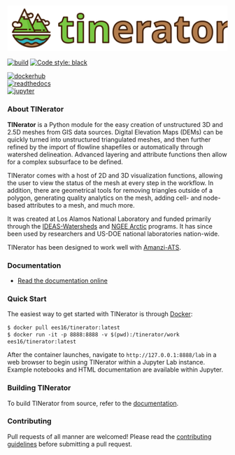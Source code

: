 ![logo](docs/_static/logo-color-horiz.svg)

[![build](https://github.com/daniellivingston/tinerator-core/actions/workflows/docker-image.yml/badge.svg)](https://github.com/daniellivingston/tinerator-core/actions/workflows/docker-image.yml) [![Code style: black](https://img.shields.io/badge/code%20style-black-000000.svg)](https://github.com/psf/black)

[![dockerhub](https://img.shields.io/static/v1?label=Docker&message=Download%20container&color=blue&style=for-the-badge&logo=docker)](https://hub.docker.com/r/ees16/tinerator) <br/>
[![readthedocs](https://img.shields.io/static/v1?label=Documentation&message=Read%20online&color=blue&style=for-the-badge&logo=read-the-docs)](https://daniellivingston.github.io/tinerator-core/) <br/>
[![jupyter](https://img.shields.io/static/v1?label=Jupyter%20Notebook&message=View%20examples&color=blue&style=for-the-badge&logo=jupyter)](https://github.com/daniellivingston/tinerator-core/tree/master/examples)

### About TINerator

**TINerator** is a Python module for the easy creation of unstructured 3D and 2.5D meshes from GIS data sources. Digital Elevation Maps (DEMs) can be quickly turned into unstructured triangulated meshes, and then further refined by the import of flowline shapefiles or automatically through watershed delineation. Advanced layering and attribute functions then allow for a complex subsurface to be defined. 

TINerator comes with a host of 2D and 3D visualization functions, allowing the user to view the status of the mesh at every step in the workflow. In addition, there are geometrical tools for removing triangles outside of a polygon, generating quality analytics on the mesh, adding cell- and node-based attributes to a mesh, and much more.

It was created at Los Alamos National Laboratory and funded primarily through the [IDEAS-Watersheds](https://ideas-productivity.org/ideas-watersheds/) and [NGEE Arctic](https://ngee-arctic.ornl.gov) programs. It has since been used by researchers and US-DOE national laboratories nation-wide.

TINerator has been designed to work well with [Amanzi-ATS](https://amanzi.github.io).

### Documentation

- [Read the documentation online](https://daniellivingston.github.io/tinerator-core)

### Quick Start

The easiest way to get started with TINerator is through [Docker](https://hub.docker.com/r/ees16/tinerator):

    $ docker pull ees16/tinerator:latest
    $ docker run -it -p 8888:8888 -v $(pwd):/tinerator/work ees16/tinerator:latest

After the container launches, navigate to `http://127.0.0.1:8888/lab` in a web browser to begin using TINerator within a Jupyter Lab instance. Example notebooks and HTML documentation are available within Jupyter.

### Building TINerator

To build TINerator from source, refer to the [documentation](https://daniellivingston.github.io/tinerator-core/installation.html).

### Contributing

Pull requests of all manner are welcomed! Please read the [contributing guidelines](CONTRIBUTING.md) before submitting a pull request.
